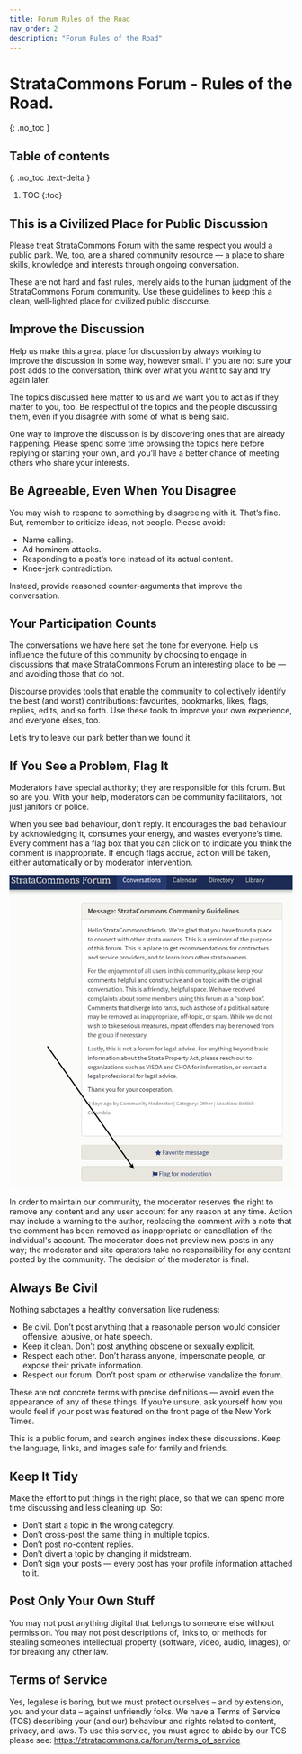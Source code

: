```yaml
---
title: Forum Rules of the Road
nav_order: 2
description: "Forum Rules of the Road"
---
```


# StrataCommons Forum - Rules of the Road.
{: .no_toc }

## Table of contents
{: .no_toc .text-delta }

1. TOC
{:toc}

## This is a Civilized Place for Public Discussion

Please treat StrataCommons Forum with the same respect you would a public park. We, too, are a shared community resource — a place to share skills, knowledge and interests through ongoing conversation.

These are not hard and fast rules, merely aids to the human judgment of the StrataCommons Forum community. Use these guidelines to keep this a clean, well-lighted place for civilized public discourse.

## Improve the Discussion

Help us make this a great place for discussion by always working to improve the discussion in some way, however small. If you are not sure your post adds to the conversation, think over what you want to say and try again later.

The topics discussed here matter to us and we want you to act as if they matter to you, too. Be respectful of the topics and the people discussing them, even if you disagree with some of what is being said.

One way to improve the discussion is by discovering ones that are already happening. Please spend some time browsing the topics here before replying or starting your own, and you’ll have a better chance of meeting others who share your interests.

## Be Agreeable, Even When You Disagree

You may wish to respond to something by disagreeing with it. That’s fine. But, remember to criticize ideas, not people. Please avoid:

- Name calling. 
- Ad hominem attacks. 
- Responding to a post’s tone instead of its actual content. 
- Knee-jerk contradiction.

Instead, provide reasoned counter-arguments that improve the conversation.

## Your Participation Counts

The conversations we have here set the tone for everyone. Help us influence the future of this community by choosing to engage in discussions that make StrataCommons Forum an interesting place to be — and avoiding those that do not.

Discourse provides tools that enable the community to collectively identify the best (and worst) contributions: favourites, bookmarks, likes, flags, replies, edits, and so forth. Use these tools to improve your own experience, and everyone elses, too.

Let’s try to leave our park better than we found it.

## If You See a Problem, Flag It

Moderators have special authority; they are responsible for this forum. But so are you. With your help, moderators can be community facilitators, not just janitors or police.

When you see bad behaviour, don’t reply. It encourages the bad behaviour by acknowledging it, consumes your energy, and wastes everyone’s time. Every comment has a flag box that you can click on to indicate you think the comment is inappropriate. If enough flags accrue, action will be taken, either automatically or by moderator intervention.

![Flagging](forum_rules_of_the_road/rules1.png)

In order to maintain our community, the moderator reserves the right to remove any content and any user account for any reason at any time. Action may include a warning to the author, replacing the comment with a note that the comment has been removed as inappropriate or cancellation of the individual's account. The moderator does not preview new posts in any way; the moderator and site operators take no responsibility for any content posted by the community. The decision of the moderator is final.

## Always Be Civil

Nothing sabotages a healthy conversation like rudeness:

- Be civil. Don’t post anything that a reasonable person would consider offensive, abusive, or hate speech. 
- Keep it clean. Don’t post anything obscene or sexually explicit. 
- Respect each other. Don’t harass anyone, impersonate people, or expose their private information. 
- Respect our forum. Don’t post spam or otherwise vandalize the forum.

These are not concrete terms with precise definitions — avoid even the appearance of any of these things. If you’re unsure, ask yourself how you would feel if your post was featured on the front page of the New York Times.

This is a public forum, and search engines index these discussions. Keep the language, links, and images safe for family and friends.

## Keep It Tidy

Make the effort to put things in the right place, so that we can spend more time discussing and less cleaning up. So:

- Don’t start a topic in the wrong category. 
- Don’t cross-post the same thing in multiple topics. 
- Don’t post no-content replies. 
- Don’t divert a topic by changing it midstream. 
- Don’t sign your posts — every post has your profile information attached to it.

## Post Only Your Own Stuff

You may not post anything digital that belongs to someone else without permission. You may not post descriptions of, links to, or methods for stealing someone’s intellectual property (software, video, audio, images), or for breaking any other law.

## Terms of Service

Yes, legalese is boring, but we must protect ourselves – and by extension, you and your data – against unfriendly folks. We have a Terms of Service (TOS) describing your (and our) behaviour and rights related to content, privacy, and laws. To use this service, you must agree to abide by our TOS please see:  https://stratacommons.ca/forum/terms_of_service
